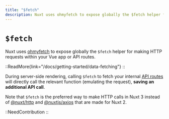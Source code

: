 ```yaml
---
title: "$fetch"
description: Nuxt uses ohmyfetch to expose globally the $fetch helper for making HTTP requests.
---
```


# `$fetch`

Nuxt uses [ohmyfetch](https://github.com/unjs/ohmyfetch) to expose globally the `$fetch` helper for making HTTP requests within your Vue app or API routes.

::ReadMore{link="/docs/getting-started/data-fetching"}
::

During server-side rendering, calling `$fetch` to fetch your internal [API routes](/docs/guide/directory-structure/server) will directly call the relevant function (emulating the request), **saving an additional API call**.

Note that `$fetch` is the preferred way to make HTTP calls in Nuxt 3 instead of [@nuxt/http](https://github.com/nuxt/http) and [@nuxtjs/axios](https://github.com/nuxt-community/axios-module) that are made for Nuxt 2.

::NeedContribution
::
